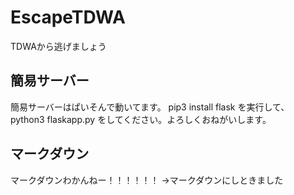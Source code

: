 # EscapeTDWA
TDWAから逃げましょう

## 簡易サーバー
簡易サーバーはぱいそんで動いてます。
pip3 install flask
を実行して、
python3 flaskapp.py
をしてください。よろしくおねがいします。

## マークダウン
マークダウンわかんねー！！！！！！
→マークダウンにしときました